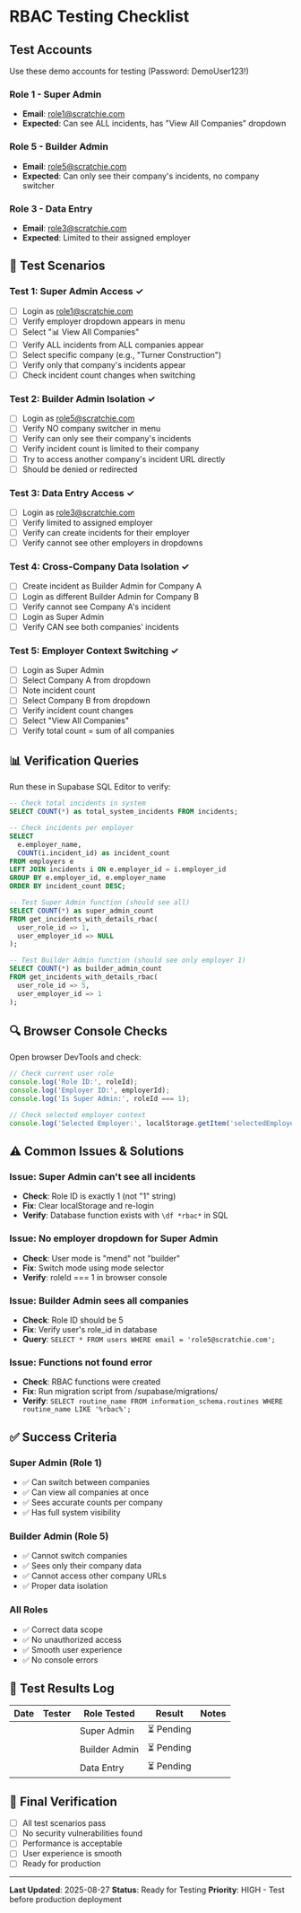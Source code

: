 # RBAC Testing Checklist

## Test Accounts
Use these demo accounts for testing (Password: DemoUser123!)

### Role 1 - Super Admin
- **Email**: role1@scratchie.com
- **Expected**: Can see ALL incidents, has "View All Companies" dropdown

### Role 5 - Builder Admin  
- **Email**: role5@scratchie.com
- **Expected**: Can only see their company's incidents, no company switcher

### Role 3 - Data Entry
- **Email**: role3@scratchie.com
- **Expected**: Limited to their assigned employer

## 🧪 Test Scenarios

### Test 1: Super Admin Access ✓
- [ ] Login as role1@scratchie.com
- [ ] Verify employer dropdown appears in menu
- [ ] Select "📊 View All Companies"
- [ ] Verify ALL incidents from ALL companies appear
- [ ] Select specific company (e.g., "Turner Construction")
- [ ] Verify only that company's incidents appear
- [ ] Check incident count changes when switching

### Test 2: Builder Admin Isolation ✓
- [ ] Login as role5@scratchie.com  
- [ ] Verify NO company switcher in menu
- [ ] Verify can only see their company's incidents
- [ ] Verify incident count is limited to their company
- [ ] Try to access another company's incident URL directly
- [ ] Should be denied or redirected

### Test 3: Data Entry Access ✓
- [ ] Login as role3@scratchie.com
- [ ] Verify limited to assigned employer
- [ ] Verify can create incidents for their employer
- [ ] Verify cannot see other employers in dropdowns

### Test 4: Cross-Company Data Isolation ✓
- [ ] Create incident as Builder Admin for Company A
- [ ] Login as different Builder Admin for Company B
- [ ] Verify cannot see Company A's incident
- [ ] Login as Super Admin
- [ ] Verify CAN see both companies' incidents

### Test 5: Employer Context Switching ✓
- [ ] Login as Super Admin
- [ ] Select Company A from dropdown
- [ ] Note incident count
- [ ] Select Company B from dropdown
- [ ] Verify incident count changes
- [ ] Select "View All Companies"
- [ ] Verify total count = sum of all companies

## 📊 Verification Queries

Run these in Supabase SQL Editor to verify:

```sql
-- Check total incidents in system
SELECT COUNT(*) as total_system_incidents FROM incidents;

-- Check incidents per employer
SELECT 
  e.employer_name,
  COUNT(i.incident_id) as incident_count
FROM employers e
LEFT JOIN incidents i ON e.employer_id = i.employer_id
GROUP BY e.employer_id, e.employer_name
ORDER BY incident_count DESC;

-- Test Super Admin function (should see all)
SELECT COUNT(*) as super_admin_count
FROM get_incidents_with_details_rbac(
  user_role_id => 1,
  user_employer_id => NULL
);

-- Test Builder Admin function (should see only employer 1)
SELECT COUNT(*) as builder_admin_count
FROM get_incidents_with_details_rbac(
  user_role_id => 5,
  user_employer_id => 1
);
```

## 🔍 Browser Console Checks

Open browser DevTools and check:

```javascript
// Check current user role
console.log('Role ID:', roleId);
console.log('Employer ID:', employerId);
console.log('Is Super Admin:', roleId === 1);

// Check selected employer context
console.log('Selected Employer:', localStorage.getItem('selectedEmployerId'));
```

## ⚠️ Common Issues & Solutions

### Issue: Super Admin can't see all incidents
- **Check**: Role ID is exactly 1 (not "1" string)
- **Fix**: Clear localStorage and re-login
- **Verify**: Database function exists with `\df *rbac*` in SQL

### Issue: No employer dropdown for Super Admin
- **Check**: User mode is "mend" not "builder"  
- **Fix**: Switch mode using mode selector
- **Verify**: roleId === 1 in browser console

### Issue: Builder Admin sees all companies
- **Check**: Role ID should be 5
- **Fix**: Verify user's role_id in database
- **Query**: `SELECT * FROM users WHERE email = 'role5@scratchie.com';`

### Issue: Functions not found error
- **Check**: RBAC functions were created
- **Fix**: Run migration script from /supabase/migrations/
- **Verify**: `SELECT routine_name FROM information_schema.routines WHERE routine_name LIKE '%rbac%';`

## ✅ Success Criteria

### Super Admin (Role 1)
- ✅ Can switch between companies
- ✅ Can view all companies at once
- ✅ Sees accurate counts per company
- ✅ Has full system visibility

### Builder Admin (Role 5)
- ✅ Cannot switch companies
- ✅ Sees only their company data
- ✅ Cannot access other company URLs
- ✅ Proper data isolation

### All Roles
- ✅ Correct data scope
- ✅ No unauthorized access
- ✅ Smooth user experience
- ✅ No console errors

## 📝 Test Results Log

| Date | Tester | Role Tested | Result | Notes |
|------|--------|-------------|---------|--------|
| | | Super Admin | ⏳ Pending | |
| | | Builder Admin | ⏳ Pending | |
| | | Data Entry | ⏳ Pending | |

## 🎯 Final Verification

- [ ] All test scenarios pass
- [ ] No security vulnerabilities found
- [ ] Performance is acceptable
- [ ] User experience is smooth
- [ ] Ready for production

---

**Last Updated**: 2025-08-27
**Status**: Ready for Testing
**Priority**: HIGH - Test before production deployment
